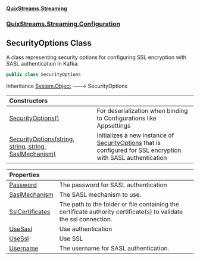 #### [QuixStreams.Streaming](index.md 'index')
### [QuixStreams.Streaming.Configuration](QuixStreams.Streaming.Configuration.md 'QuixStreams.Streaming.Configuration')

## SecurityOptions Class

A class representing security options for configuring SSL encryption with SASL authentication in Kafka.

```csharp
public class SecurityOptions
```

Inheritance [System.Object](https://docs.microsoft.com/en-us/dotnet/api/System.Object 'System.Object') &#129106; SecurityOptions

| Constructors | |
| :--- | :--- |
| [SecurityOptions()](SecurityOptions.SecurityOptions().md 'QuixStreams.Streaming.Configuration.SecurityOptions.SecurityOptions()') | For deserialization when binding to Configurations like Appsettings |
| [SecurityOptions(string, string, string, SaslMechanism)](SecurityOptions.SecurityOptions(string,string,string,SaslMechanism).md 'QuixStreams.Streaming.Configuration.SecurityOptions.SecurityOptions(string, string, string, QuixStreams.Streaming.Configuration.SaslMechanism)') | Initializes a new instance of [SecurityOptions](SecurityOptions.md 'QuixStreams.Streaming.Configuration.SecurityOptions') that is configured for SSL encryption with SASL authentication |

| Properties | |
| :--- | :--- |
| [Password](SecurityOptions.Password.md 'QuixStreams.Streaming.Configuration.SecurityOptions.Password') | The password for SASL authentication |
| [SaslMechanism](SecurityOptions.SaslMechanism.md 'QuixStreams.Streaming.Configuration.SecurityOptions.SaslMechanism') | The SASL mechanism to use. |
| [SslCertificates](SecurityOptions.SslCertificates.md 'QuixStreams.Streaming.Configuration.SecurityOptions.SslCertificates') | The path to the folder or file containing the certificate authority certificate(s) to validate the ssl connection. |
| [UseSasl](SecurityOptions.UseSasl.md 'QuixStreams.Streaming.Configuration.SecurityOptions.UseSasl') | Use authentication |
| [UseSsl](SecurityOptions.UseSsl.md 'QuixStreams.Streaming.Configuration.SecurityOptions.UseSsl') | Use SSL |
| [Username](SecurityOptions.Username.md 'QuixStreams.Streaming.Configuration.SecurityOptions.Username') | The username for SASL authentication. |
